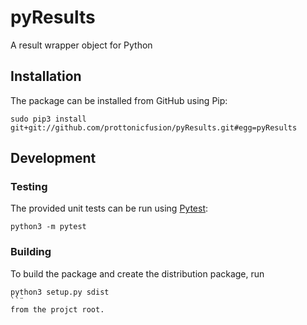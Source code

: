 # pyResults
A result wrapper object for Python

## Installation
The package can be installed from GitHub using Pip:
```
sudo pip3 install git+git://github.com/prottonicfusion/pyResults.git#egg=pyResults
```

## Development

### Testing
The provided unit tests can be run using [Pytest](https://docs.pytest.org):
```
python3 -m pytest 
```

### Building
To build the package and create the distribution package, run
```
python3 setup.py sdist
``¨
from the projct root.